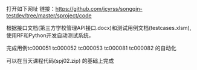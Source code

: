 
打开如下网址 链接：https://github.com/jcyrss/songqin-testdev/tree/master/sproject/code

根据接口文档(第三方学校管理API接口.docx)和测试用例文档(testcases.xlsm), 使用RF和Python开发自动测试系统，

完成用例tc000051 tc000052 tc000053 tc000081 tc000082 的自动化

可以在当天课程代码(spj02.zip) 的基础上完成
